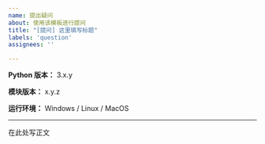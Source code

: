 ```yaml
---
name: 提出疑问
about: 使用该模板进行提问
title: "[提问] 这里填写标题"
labels: 'question'
assignees: ''

---
```


**Python 版本：** 3.x.y

**模块版本：** x.y.z <!--可使用 bilibili_api.BILIBILI_API_VERSION 或 pip3 show bilibili-api-python 查询-->

**运行环境：** Windows / Linux / MacOS

<!-- 务必提供模块版本并确保为最新版 -->

---

在此处写正文
